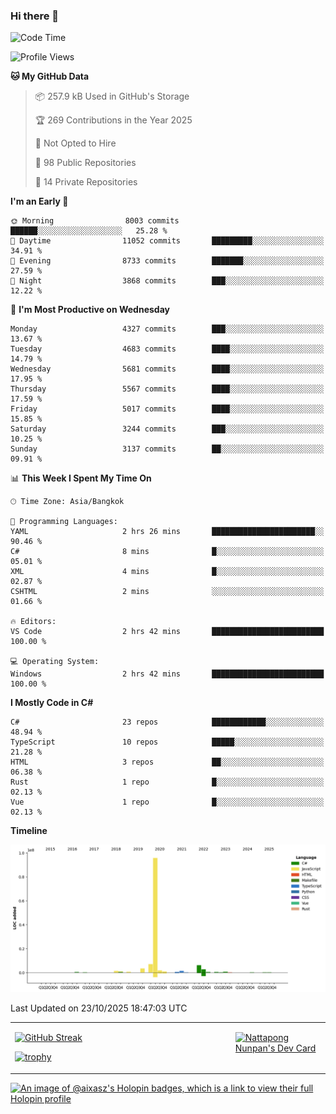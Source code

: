 ### Hi there 👋

<!--START_SECTION:waka-->
![Code Time](http://img.shields.io/badge/Code%20Time-2%2C603%20hrs%2023%20mins-blue)

![Profile Views](http://img.shields.io/badge/Profile%20Views-0-blue)

**🐱 My GitHub Data** 

> 📦 257.9 kB Used in GitHub's Storage 
 > 
> 🏆 269 Contributions in the Year 2025
 > 
> 🚫 Not Opted to Hire
 > 
> 📜 98 Public Repositories 
 > 
> 🔑 14 Private Repositories 
 > 
**I'm an Early 🐤** 

```text
🌞 Morning                8003 commits        ██████░░░░░░░░░░░░░░░░░░░   25.28 % 
🌆 Daytime                11052 commits       █████████░░░░░░░░░░░░░░░░   34.91 % 
🌃 Evening                8733 commits        ███████░░░░░░░░░░░░░░░░░░   27.59 % 
🌙 Night                  3868 commits        ███░░░░░░░░░░░░░░░░░░░░░░   12.22 % 
```
📅 **I'm Most Productive on Wednesday** 

```text
Monday                   4327 commits        ███░░░░░░░░░░░░░░░░░░░░░░   13.67 % 
Tuesday                  4683 commits        ████░░░░░░░░░░░░░░░░░░░░░   14.79 % 
Wednesday                5681 commits        ████░░░░░░░░░░░░░░░░░░░░░   17.95 % 
Thursday                 5567 commits        ████░░░░░░░░░░░░░░░░░░░░░   17.59 % 
Friday                   5017 commits        ████░░░░░░░░░░░░░░░░░░░░░   15.85 % 
Saturday                 3244 commits        ███░░░░░░░░░░░░░░░░░░░░░░   10.25 % 
Sunday                   3137 commits        ██░░░░░░░░░░░░░░░░░░░░░░░   09.91 % 
```


📊 **This Week I Spent My Time On** 

```text
🕑︎ Time Zone: Asia/Bangkok

💬 Programming Languages: 
YAML                     2 hrs 26 mins       ███████████████████████░░   90.46 % 
C#                       8 mins              █░░░░░░░░░░░░░░░░░░░░░░░░   05.01 % 
XML                      4 mins              █░░░░░░░░░░░░░░░░░░░░░░░░   02.87 % 
CSHTML                   2 mins              ░░░░░░░░░░░░░░░░░░░░░░░░░   01.66 % 

🔥 Editors: 
VS Code                  2 hrs 42 mins       █████████████████████████   100.00 % 

💻 Operating System: 
Windows                  2 hrs 42 mins       █████████████████████████   100.00 % 
```

**I Mostly Code in C#** 

```text
C#                       23 repos            ████████████░░░░░░░░░░░░░   48.94 % 
TypeScript               10 repos            █████░░░░░░░░░░░░░░░░░░░░   21.28 % 
HTML                     3 repos             ██░░░░░░░░░░░░░░░░░░░░░░░   06.38 % 
Rust                     1 repo              █░░░░░░░░░░░░░░░░░░░░░░░░   02.13 % 
Vue                      1 repo              █░░░░░░░░░░░░░░░░░░░░░░░░   02.13 % 
```



**Timeline**

![Lines of Code chart](https://raw.githubusercontent.com/aixasz/aixasz/main/assets/bar_graph.png)


 Last Updated on 23/10/2025 18:47:03 UTC
<!--END_SECTION:waka-->

<table>
<tr>
<td width="70%" valign="top">
 
 [![GitHub Streak](http://github-readme-streak-stats.herokuapp.com?user=aixasz&theme=github-dark&hide_border=true&date_format=%5BY%20%5DM%20j)](https://git.io/streak-stats)

 [![trophy](https://github-profile-trophy.vercel.app/?username=aixasz&theme=onedark)](https://github.com/ryo-ma/github-profile-trophy)
 </td>
<td width="30%" valign="top">
 
<a href="https://app.daily.dev/aixasz"><img src="https://api.daily.dev/devcards/403207936e6547c9a85ea449e9f3abe8.png?r=re8" alt="Nattapong Nunpan's Dev Card"/></a>

 </td>
</tr>
</table>

[![An image of @aixasz's Holopin badges, which is a link to view their full Holopin profile](https://holopin.me/aixasz)](https://holopin.io/@aixasz)
 
